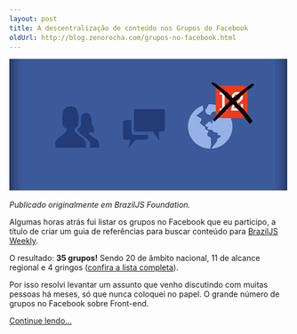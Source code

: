 ```yaml
---
layout: post
title: A descentralização de conteúdo nos Grupos do Facebook
oldUrl: http://blog.zenorocha.com/grupos-no-facebook.html
---
```


<p><img src="/assets/img/posts/grupos-facebook.jpg"/></p>

<p><em>Publicado originalmente em BrazilJS Foundation.</em></p>

<p>Algumas horas atrás fui listar os grupos no Facebook que eu participo, a título de criar um guia de referências para buscar conteúdo para <a href="http://braziljs.org/weekly">BrazilJS Weekly</a>.</p>

<p>O resultado: <strong>35 grupos!</strong> Sendo 20 de âmbito nacional, 11 de alcance regional e 4 gringos (<a href="https://gist.github.com/3860568">confira a lista completa</a>).</p>

<p>Por isso resolvi levantar um assunto que venho discutindo com muitas pessoas há meses, só que nunca coloquei no papel. O grande número de grupos no Facebook sobre Front-end.</p>

<p><a href="http://braziljs.org/a-descentralizacao-de-conteudo-nos-grupos-do-facebook/" target="_blank">Continue lendo&#8230;</a></p>